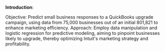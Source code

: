 **Introduction**:

Objective: Predict small business responses to a QuickBooks upgrade campaign, using data from 75,000 businesses out of an initial 801,821 to enhance marketing efficiency.
Approach: Employ data manipulation and logistic regression for predictive modeling, aiming to pinpoint businesses likely to upgrade, thereby optimizing Intuit's marketing strategy and profitability.
